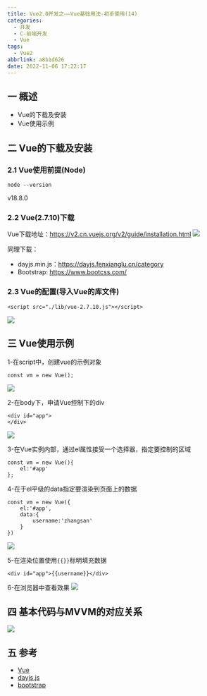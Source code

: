 ```yaml
---
title: Vue2.0开发之——Vue基础用法-初步使用(14)
categories:
  - 开发
  - C-前端开发
  - Vue
tags:
  - Vue2
abbrlink: a8b1d626
date: 2022-11-06 17:22:17
---
```

## 一 概述

* Vue的下载及安装
* Vue使用示例

<!--more-->

## 二 Vue的下载及安装

### 2.1 Vue使用前提(Node)

```
node --version
```

v18.8.0

### 2.2 Vue(2.7.10)下载

Vue下载地址：https://v2.cn.vuejs.org/v2/guide/installation.html 
![][1]

同理下载：

* dayjs.min.js：https://dayjs.fenxianglu.cn/category
* Bootstrap: https://www.bootcss.com/ 

### 2.3 Vue的配置(导入Vue的库文件)

```
<script src="./lib/vue-2.7.10.js"></script>
```

![][2]

## 三 Vue使用示例

1-在script中，创建vue的示例对象

```
const vm = new Vue();
```

![][3]

2-在body下，申请Vue控制下的div

```
<div id="app">
</div>
```

![][4]

3-在Vue实例内部，通过el属性接受一个选择器，指定要控制的区域

```
const vm = new Vue(){
    el:'#app'
};
```

4-在于el平级的data指定要渲染到页面上的数据

```
const vm = new Vue({
    el:'#app',
    data:{
        username:'zhangsan'
    }
})
```

![][5]

5-在渲染位置使用`{{}}`标明填充数据

```
<div id="app">{{username}}</div>
```

6-在浏览器中查看效果
![][6]

## 四 基本代码与MVVM的对应关系
![][7]

## 五 参考

* [Vue][00]
* [dayjs.js][01]
* [bootstrap][02]



[00]:https://v2.cn.vuejs.org/v2/guide/installation.html
[01]:https://dayjs.fenxianglu.cn/category
[02]: https://www.bootcss.com/

[1]:https://cdn.staticaly.com/gh/PGzxc/CDN/master/blog-vue/vue02-14-vue-download-site.png
[2]:https://cdn.staticaly.com/gh/PGzxc/CDN/master/blog-vue/vue02-14-vue-lib-import.png
[3]:https://cdn.staticaly.com/gh/PGzxc/CDN/master/blog-vue/vue02-14-vue-create-obj.png
[4]:https://cdn.staticaly.com/gh/PGzxc/CDN/master/blog-vue/vue02-14-vue-div-control.png
[5]:https://cdn.staticaly.com/gh/PGzxc/CDN/master/blog-vue/vue02-14-vue-data-username.png
[6]:https://cdn.staticaly.com/gh/PGzxc/CDN/master/blog-vue/vue02-14-vue-div-view.png
[7]:https://cdn.staticaly.com/gh/PGzxc/CDN/master/blog-vue/vue02-14-vue-mvvm.png